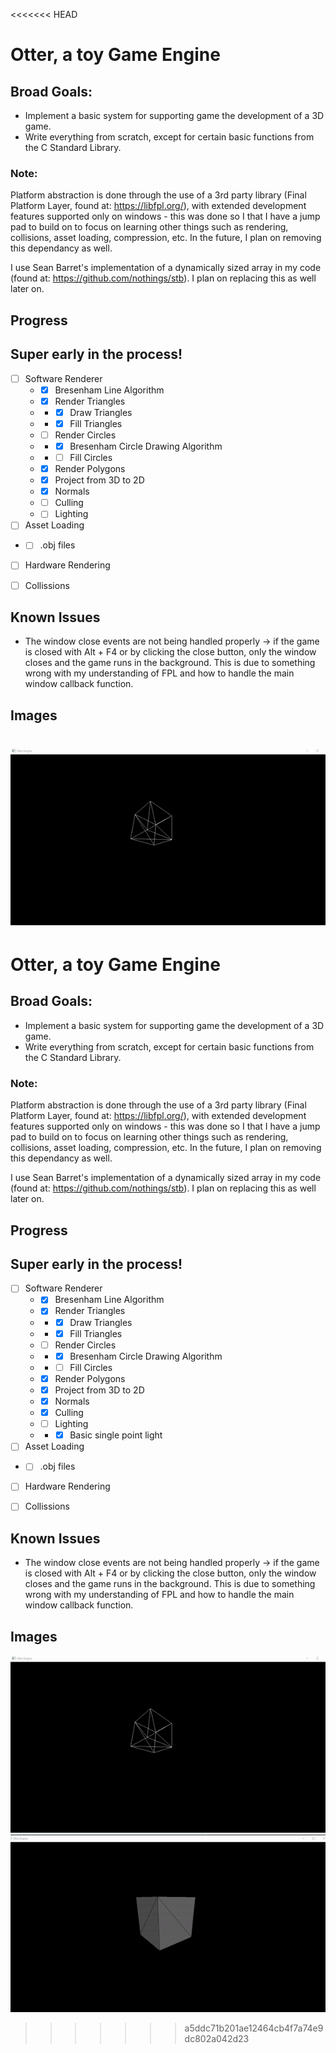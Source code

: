 <<<<<<< HEAD
# Otter, a toy Game Engine

## Broad Goals:
- Implement a basic system for supporting game the development of a 3D game.
- Write everything from scratch, except for certain basic functions from the C Standard Library.

### Note:
  Platform abstraction is done through the use of a 3rd party library (Final Platform Layer, found at: https://libfpl.org/), with extended development features supported only on windows - this was done so I that I have a jump pad to build on to focus on learning other things such as rendering, collisions, asset loading, compression, etc. In the future, I plan on removing this dependancy as well.

  I use Sean Barret's implementation of a dynamically sized array in my code (found at: https://github.com/nothings/stb). I plan on replacing this as well later on.

## Progress
 
## Super early in the process!
- [ ] Software Renderer
  - - [x] Bresenham Line Algorithm
  - - [x] Render Triangles
  - - - [x] Draw Triangles
  - - - [x] Fill Triangles
  - - [ ] Render Circles
  - - - [x] Bresenham Circle Drawing Algorithm
  - - - [ ] Fill Circles
  - - [x] Render Polygons
  - - [x] Project from 3D to 2D
  - - [x] Normals
  - - [ ] Culling
  - - [ ] Lighting
  
 - [ ] Asset Loading
  - - [ ] .obj files
  
  - [ ] Hardware Rendering
  
- [ ] Collissions


## Known Issues
- The window close events are not being handled properly -> if the game is closed with Alt + F4 or by
  clicking the close button, only the window closes and the game runs in the background. This is due
  to something wrong with my understanding of FPL and how to handle the main window callback function.

## Images

![Alt text](screenshots/wireframeCube.gif?raw=true "wireframeCube")
=======
# Otter, a toy Game Engine

## Broad Goals:
- Implement a basic system for supporting game the development of a 3D game.
- Write everything from scratch, except for certain basic functions from the C Standard Library.

### Note:
  Platform abstraction is done through the use of a 3rd party library (Final Platform Layer, found at: https://libfpl.org/), with extended development features supported only on windows - this was done so I that I have a jump pad to build on to focus on learning other things such as rendering, collisions, asset loading, compression, etc. In the future, I plan on removing this dependancy as well.

  I use Sean Barret's implementation of a dynamically sized array in my code (found at: https://github.com/nothings/stb). I plan on replacing this as well later on.

## Progress
 
## Super early in the process!
- [ ] Software Renderer
  - - [x] Bresenham Line Algorithm
  - - [x] Render Triangles
  - - - [x] Draw Triangles
  - - - [x] Fill Triangles
  - - [ ] Render Circles
  - - - [x] Bresenham Circle Drawing Algorithm
  - - - [ ] Fill Circles
  - - [x] Render Polygons
  - - [x] Project from 3D to 2D
  - - [x] Normals
  - - [x] Culling
  - - [ ] Lighting
  - - - [x] Basic single point light
  
 - [ ] Asset Loading
  - - [ ] .obj files
  
  - [ ] Hardware Rendering
  
- [ ] Collissions


## Known Issues
- The window close events are not being handled properly -> if the game is closed with Alt + F4 or by
  clicking the close button, only the window closes and the game runs in the background. This is due
  to something wrong with my understanding of FPL and how to handle the main window callback function.

## Images

![Alt text](screenshots/wireframeCube.gif?raw=true "wireframeCube")
![Alt text](screenshots/filledAndLitCube.gif?raw=true "filledAndLitCube")
>>>>>>> a5ddc71b201ae12464cb4f7a74e9dc802a042d23

